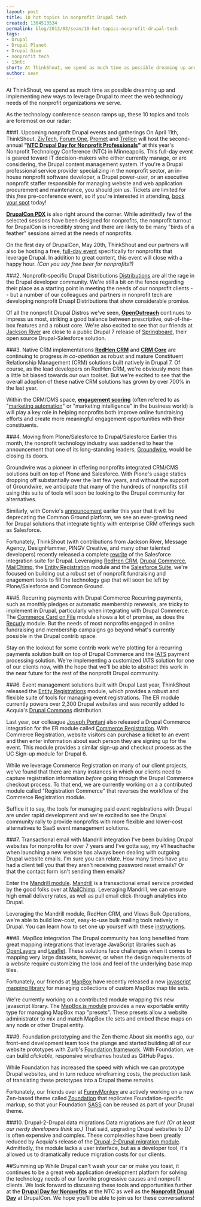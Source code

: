```yaml
---
layout: post
title: 10 hot topics in nonprofit Drupal tech
created: 1364513534
permalink: blog/2013/03/sean/10-hot-topics-nonprofit-drupal-tech
tags:
- Drupal
- Drupal Planet
- Drupal Give
- nonprofit tech
- 13ntc
short: At ThinkShout, we spend as much time as possible dreaming up and implementing new ways to leverage Drupal to meet the web technology needs of the nonprofit organizations we serve. As the technology conference season ramps up, these 10 topics and tools are foremost on our radar.
author: sean
---
```

At ThinkShout, we spend as much time as possible dreaming up and implementing new ways to leverage Drupal to meet the web technology needs of the nonprofit organizations we serve. 

As the technology conference season ramps up, these 10 topics and tools are foremost on our radar: 

###1. Upcoming nonprofit Drupal events and gatherings
On April 11th, ThinkShout, [ZivTech](http://zivtech.com), [Forum One](http://forumone.com/), [Promet](http://promet.com) and [Trellon](http://www.trellon.com/) will host the second-annual **"[NTC Drupal Day for Nonprofit Professionals](http://www.nten.org/ntc/precon/drupal)"** at this year's Nonprofit Technology Conference (NTC) in Minneapolis. This full-day event is geared toward IT decision-makers who either currently manage, or are considering, the Drupal content management system. If you're a Drupal professional service provider specializing in the nonprofit sector, an in-house nonprofit software developer, a Drupal power-user, or an executive nonprofit staffer responsible for managing website and web application procurement and maintenance, you should join us. Tickets are limited for this *free* pre-conference event, so if you're interested in attending, [book your spot](http://nten.org/ntc) today!

**[DrupalCon PDX](http://portland2013.drupal.org/node)** is also right around the corner. While admittedly few of the selected sessions have been designed for nonprofits, the nonprofit turnout for DrupalCon is incredibly strong and there are likely to be many "birds of a feather" sessions aimed at the needs of nonprofits.

On the first day of DrupalCon, May 20th, ThinkShout and our partners will also be hosting a free, [full-day event](http://pdxdrupalnpo-es2005.eventbrite.com/?rank=1)  specifically for nonprofits that leverage Drupal. In addition to great content, this event will close with a happy hour. _(Can you say free beer for nonprofits?)_

###2. Nonprofit-specific Drupal Distributions
[Distributions](http://www.slideshare.net/loubabe/drupal-distributions-an-open-source-product-model) are all the rage in the Drupal developer community. We're still a bit on the fence regarding their place as a starting point in meeting the needs of our nonprofit clients -- but a number of our colleagues and partners in nonprofit tech are developing nonprofit Druapl Distributions that show considerable promise.

Of all the nonprofit Drupal Distros we've seen, **[OpenOutreach](http://openoutreach.org/)** continues to impress us most, striking a good balance between prescriptive, out-of-the-box features and a robust core. We're also excited to see that our friends at [Jackson River](http://jacksonriver.com) are close to a public Drupal 7 release of [Springboard](http://www.jacksonriver.com/blog/springboard-drupal-distro), their open source Drupal-Salesforce solution.

###3. Native CRM implementations
**[RedHen CRM](http://drupal.org/project/redhen)** and **[CRM Core](http://drupal.org/project/crm_core)** are continuing to progress *in co-opetition* as robust and mature Constituent Relationship Management (CRM) solutions built natively in Drupal 7. Of course, as the lead developers on RedHen CRM, we're obviously more than a little bit biased towards our own toolset. But we're excited to see that the overall adoption of these native CRM solutions has grown by over 700% in the last year.

Within the CRM/CMS space, **[engagement scoring](http://thinkshout.com/blog/2012/07/sean/engagement-scoring)** (often refered to as "[marketing automation](http://en.wikipedia.org/wiki/Marketing_automation)" or "marketing intelligence" in the business world) is will play a key role in helping nonprofits both improve online fundraising efforts and create more meaningful engagement opportunities with their constituents.

###4. Moving from Plone/Salesforce to Drupal/Salesforce
Earlier this month, the nonprofit technology industry was saddened to hear the announcement that one of its long-standing leaders, [Groundwire](http://groundwireconsulting.com/), would be closing its doors.

Groundwire was a pioneer in offering nonprofits integrated CRM/CMS solutions built on top of Plone and Salesforce. With Plone's usage statics dropping off substantially over the last few years, and without the support of Groundwire, we anticipate that many of the hundreds of nonprofits still using this suite of tools will soon be looking to the Drupal community for alternatives.

Similarly, with Convio's [announcement](http://www.convio.com/our-products/common-ground.html) earlier this year that it will be deprecating the Common Ground platform, we see an ever-growing need for Drupal solutions that integrate tightly with enterprise CRM offerings such as Salesforce.

Fortunately, ThinkShout (with contributions from Jackson River, Message Agency, DesignHammer, PINGV Creative, and many other talented developers) recently released a complete [rewrite](http://thinkshout.com/blog/2012/11/lev/salesforce-rest-oauth) of the Salesforce integration suite for Drupal. Leveraging [RedHen CRM](http://drupal.org/project/redhen), [Drupal Commerce](http://drupal.org/project/commerce), [MailChimp](http://drupal.org/project/mailchimp), the [Entity Registration](http://drupal.org/project/registration) module and the [Salesforce Suite](http://drupal.org/project/salesforce), we're focused on building out a robust set of nonprofit fundraising and enagement tools to fill the technology gap that will soon be left by Plone/Salesforce and Common Ground.

###5. Recurring payments with Drupal Commerce
Recurring payments, such as monthly pledges or automatic membership renewals, are tricky to implement in Drupal, particularly when integrating with Drupal Commerce. The [Commerce Card on File](http://drupal.org/project/commerce_cardonfile) module shows a lot of promise, as does the [Recurly](http://drupal.org/project/recurly) module. But the needs of most nonprofits engaged in online fundraising and membership campaigns go beyond what's currently possible in the Drupal contrib space.

Stay on the lookout for some contrib work we're plotting for a recurring payments solution built on top of Drupal Commerce and the [IATS](http://home.iatspayments.com/) payment processing solution. We're implementing a customized IATS solution for one of our clients now, with the hope that we'll be able to abstract this work in the near future for the rest of the nonprofit Drupal community.

###6. Event management solutions built with Drupal
Last year, ThinkShout released the [Entity Registrations](http://drupal.org/project/registration) module, which provides a robust and flexible suite of tools for managing event registrations. The ER module currently powers over 2,300 Drupal websites and was recently added to Acquia's [Drupal Commons](http://commons.acquia.com/) distribution.

Last year, our colleague [Joseph Pontani](http://drupal.org/user/1014606) also released a Drupal Commerce integration for the ER module called [Commerce Registration](http://drupal.org/project/commerce_registration). With Commerce Registration, website visitors can purchase a ticket to an event and then enter information about each person they are signing up for the event. This module provides a similar sign-up and checkout process as the UC Sign-up module for Drupal 6.

While we leverage Commerce Registration on many of our client projects, we've found that there are many instances in which our clients need to capture registration information _before_ going through the Drupal Commerce checkout process. To that end, we are currently working on a a contributed module called "Registration Commerce" that reverses the workflow of the Commerce Registration module.

Suffice it to say, the tools for managing paid event registrations with Drupal are under rapid development and we're excited to see the Drupal community rally to provide nonprofits with more flexible and lower-cost alternatives to SaaS event management solutions.

###7. Transactional email with Mandrill integration
I've been building Drupal websites for nonprofits for over 7 years and I've gotta say, my #1 heachache when launching a new website has always been dealing with outgoing Drupal website emails. I'm sure you can relate. How many times have you had a client tell you that they aren't receiving password reset emails? Or that the contact form isn't sending them emails?

Enter the [Mandrill module](http://drupal.org/project/mandrill). [Mandrill](http://www.mandrill.com/) is a transactional email service provided by the good folks over at [MailChimp](http://mailchimp.com/). Leveraging Mandrill, we can ensure high email delivery rates, as well as pull email click-through analytics into Drupal.

Leveraging the Mandrill module, RedHen CRM, and Views Bulk Operations, we're able to build low-cost, easy-to-use bulk mailing tools natively in Drupal. You can learn how to set one up yourself with these [instructions](http://thinkshout.com/blog/2012/07/tauno/redhen-and-mandrill-10-minute-setup-bulk-mail-tool).

###8. MapBox integration
The Drupal community has long benefited from great mapping integrations that leverage JavaScript libraries such as [OpenLayers](http://drupal.org/project/openlayers) and [Leaflet](http://drupal.org/project/leaflet). These solutions face challenges when it comes to mapping very large datasets, however, or when the design requirements of a website require customizing the look and feel of the underlying base map tiles.

Fortunately, our friends at [MapBox](http://mapbox.com) have recently released a new [javascript mapping library](http://mapbox.com/mapbox.js) for managing collections of custom MapBox map tile sets.

We're currently working on a contributed module wrapping this new javascript library. The [MapBox.js module](http://drupal.org/project/mapboxjs) provides a new exportable entity type for managing MapBox map "presets". These presets allow a website administrator to mix and match MapBox tile sets and embed these maps on any node or other Drupal entity.

###9. Foundation prototyping and the Zen theme
About six months ago, our front-end development team took the plunge and started building all of our website prototypes with Zurb's [Foundation framework](http://foundation.zurb.com/). With Foundation, we can build _clickable_, responsive wireframes hosted as GitHub Pages.

While Foundation has increased the speed with which we can prototype Drupal websites, and in turn reduce wireframing costs, the production task of translating these prototypes into a Drupal theme remains.

Fortunately, our friends over at [FunnyMonkey](http://funnymonkey.com/) are actively working on a new Zen-based theme called [Zoundation](http://drupal.org/project/zoundation) that replicates Foundation-specific markup, so that your Foundation [SASS](http://foundation.zurb.com/docs/sass.html) can be reused as part of your Drupal theme.

###10. Drupal-2-Drupal data migrations
Data migrations are fun! _(Or at least our nerdy developers think so.)_ That said, upgrading Drupal websites to D7 is often expensive and complex. These complexities have been greatly reduced by Acquia's release of the [Drupal-2-Drupal migration module](http://drupal.org/project/migrate_d2d). Admittedly, the module lacks a user interface, but as a developer tool, it's allowed us to dramatically reduce migration costs for our clients.

##Summing up
While Drupal can't wash your car or make you toast, it continues to be a great web application development platform for solving the technology needs of our favorite progressive causes and nonprofit clients. We look forward to discussing these tools and opportunities further at the **[Drupal Day for Nonprofits](http://www.nten.org/ntc/precon/drupal)** at the NTC as well as the **[Nonprofit Drupal Day](http://pdxdrupalnpo-es2005.eventbrite.com/?rank=1)** at DrupalCon. We hope you'll be able to join us for these conversations!
